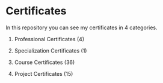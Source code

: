 # Certificates

In this repository you can see my certificates in 4 categories.

1. Professional Certificates (4)

2. Specialization Certificates (1)

3. Course Certificates (36)

4. Project Certificates (15)

